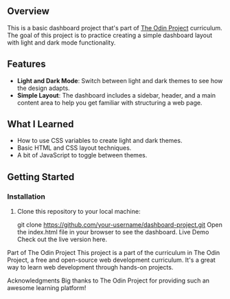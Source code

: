 
## Overview
This is a basic dashboard project that's part of [The Odin Project](https://www.theodinproject.com/) curriculum. The goal of this project is to practice creating a simple dashboard layout with light and dark mode functionality.

## Features
- **Light and Dark Mode**: Switch between light and dark themes to see how the design adapts.
- **Simple Layout**: The dashboard includes a sidebar, header, and a main content area to help you get familiar with structuring a web page.

## What I Learned
- How to use CSS variables to create light and dark themes.
- Basic HTML and CSS layout techniques.
- A bit of JavaScript to toggle between themes.

## Getting Started

### Installation
1. Clone this repository to your local machine:
  
   git clone https://github.com/your-username/dashboard-project.git
Open the index.html file in your browser to see the dashboard.
Live Demo
Check out the live version here.

Part of The Odin Project
This project is a part of the curriculum in The Odin Project, a free and open-source web development curriculum. It's a great way to learn web development through hands-on projects.

Acknowledgments
Big thanks to The Odin Project for providing such an awesome learning platform!
